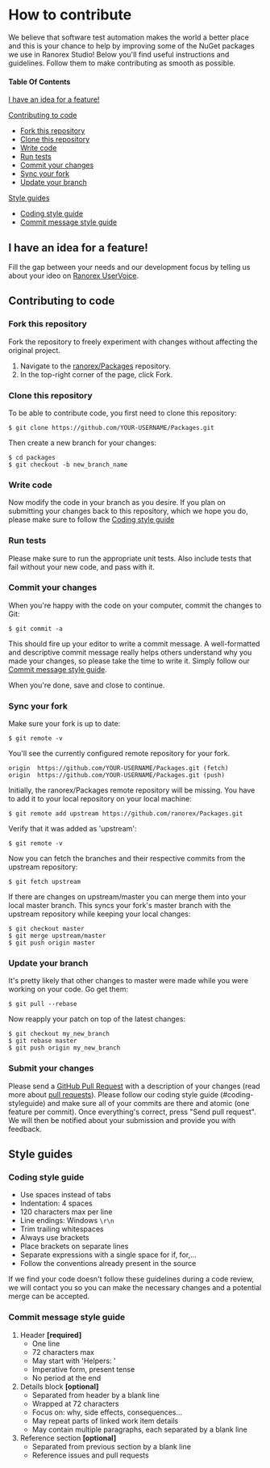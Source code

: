 # How to contribute

We believe that software test automation makes the world a better place and this is your chance to help by improving some of the NuGet packages we use in Ranorex Studio! Below you'll find useful instructions and guidelines. Follow them to make contributing as smooth as possible.

#### Table Of Contents

[I have an idea for a feature!](#i-have-an-idea-for-a-feature!)

[Contributing to code](#contributing-to-code)
  * [Fork this repository](#fork-this-repository)
  * [Clone this repository](#clone-this-repository)
  * [Write code](#write-code)
  * [Run tests](#run-tests)
  * [Commit your changes](#commit-your-changes)
  * [Sync your fork](#sync-your-fork)
  * [Update your branch](#update-your-branch)

[Style guides](#styleguides)
  * [Coding style guide](#coding-style-guide)
  * [Commit message style guide](#commit-message-style-guide)

## I have an idea for a feature!

Fill the gap between your needs and our development focus by telling us about your ideo on [Ranorex UserVoice](https://www.ranorex.com/uservoice.html).

## Contributing to code

### Fork this repository

Fork the repository to freely experiment with changes without affecting the original project.

1. Navigate to the [ranorex/Packages](https://github.com/ranorex/Packages) repository.
2. In the top-right corner of the page, click Fork.

### Clone this repository

To be able to contribute code, you first need to clone this repository:
    
    $ git clone https://github.com/YOUR-USERNAME/Packages.git

Then create a new branch for your changes:

    $ cd packages
    $ git checkout -b new_branch_name

### Write code

Now modify the code in your branch as you desire. If you plan on submitting your changes back to this repository, which we hope you do, please make sure to follow the [Coding style guide](#coding-style-guide)

### Run tests

Please make sure to run the appropriate unit tests. Also include tests that fail without your new code, and pass with it.

### Commit your changes

When you're happy with the code on your computer, commit the changes to Git:

    $ git commit -a

This should fire up your editor to write a commit message. A well-formatted and descriptive commit message really helps others understand why you made your changes, so please take the time to write it. Simply follow our [Commit message style guide](#commit-message-style-guide).

When you're done, save and close to continue.

### Sync your fork

Make sure your fork is up to date:

    $ git remote -v

You'll see the currently configured remote repository for your fork.

    origin  https://github.com/YOUR-USERNAME/Packages.git (fetch)
    origin  https://github.com/YOUR-USERNAME/Packages.git (push)

Initially, the ranorex/Packages remote repository will be missing. You have to add it to your local repository on your local machine:

    $ git remote add upstream https://github.com/ranorex/Packages.git

Verify that it was added as 'upstream':

    $ git remote -v

Now you can fetch the branches and their respective commits from the upstream repository:

    $ git fetch upstream

If there are changes on upstream/master you can merge them into your local master branch. This syncs your fork's master branch with the upstream repository while keeping your local changes:

    $ git checkout master
    $ git merge upstream/master
    $ git push origin master

### Update your branch

It's pretty likely that other changes to master were made while you were working on your code. Go get them:

    $ git pull --rebase

Now reapply your patch on top of the latest changes:

    $ git checkout my_new_branch
    $ git rebase master
    $ git push origin my_new_branch

### Submit your changes

Please send a [GitHub Pull Request](https://github.com/ranorex/Packages/pull/new/master) with a description of your changes (read more about [pull requests](http://help.github.com/pull-requests/)). Please follow our coding style guide (#coding-styleguide) and make sure all of your commits are there and atomic (one feature per commit).
Once everything's correct, press "Send pull request". We will then be notified about your submission and provide you with feedback.

## Style guides

### Coding style guide

+ Use spaces instead of tabs
+ Indentation: 4 spaces
+ 120 characters max per line
+ Line endings: Windows `\r\n`
+ Trim trailing whitespaces
+ Always use brackets
+ Place brackets on separate lines
+ Separate expressions with a single space for if, for,...
+ Follow the conventions already present in the source

If we find your code doesn't follow these guidelines during a code review, we will contact you so you can make the necessary changes and a potential merge can be accepted.

### Commit message style guide

1. Header **[required]**
    + One line
    + 72 characters max
    + May start with 'Helpers: '
    + Imperative form, present tense
    + No period at the end
2. Details block **[optional]**
    + Separated from header by a blank line
    + Wrapped at 72 characters
    + Focus on: why, side effects, consequences...
    + May repeat parts of linked work item details
    + May contain multiple paragraphs, each separated by a blank line
3. Reference section **[optional]**
    + Separated from previous section by a blank line
    + Reference issues and pull requests
